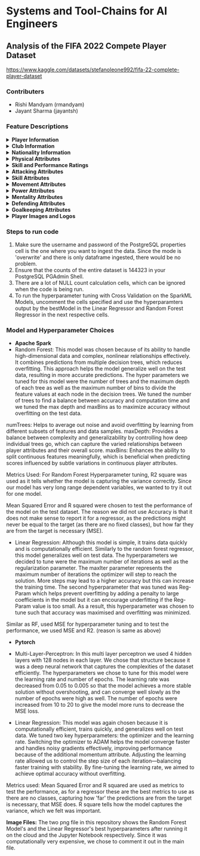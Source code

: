 # Systems and Tool-Chains for AI Engineers
## Analysis of the FIFA 2022 Compete Player Dataset
https://www.kaggle.com/datasets/stefanoleone992/fifa-22-complete-player-dataset

### Contributers
 - Rishi Mandyam (rmandyam)
 - Jayant Sharma (jayantsh)

### Feature Descriptions
<details>
  <summary><strong>Player Information</strong></summary>
  
  - **sofifa_id** - Unique identifier for a player in the FIFA dataset.
  - **player_url** - URL of the player’s profile on the official FIFA website.
  - **short_name** - Player's abbreviated or common name.
  - **long_name** - Player's full official name.
  - **player_positions** - Positions on the field that the player can play.
  - **overall** - Player's overall rating, reflecting current ability.
  - **potential** - Maximum potential rating the player can achieve.
  - **age** - Player's current age.
  - **dob** - Player’s date of birth.
  - **height_cm** - Player's height in centimeters.
  - **weight_kg** - Player's weight in kilograms.
</details>

<details>
  <summary><strong>Club Information</strong></summary>

  - **club_team_id** - Unique identifier for the club team the player is currently playing for.
  - **club_name** - Name of the club the player is affiliated with.
  - **league_name** - Name of the league where the player’s club competes.
  - **league_level** - Tier or level of the league (e.g., 1 for top-tier).
  - **club_position** - Player’s position on the field in the club.
  - **club_jersey_number** - Player’s jersey number in the club team.
  - **club_loaned_from** - If on loan, the name of the club the player is loaned from.
  - **club_joined** - The date when the player joined the current club.
  - **club_contract_valid_until** - The year when the player’s club contract expires.
</details>

<details>
  <summary><strong>Nationality Information</strong></summary>

  - **nationality_id** - Unique identifier for the player’s nationality.
  - **nationality_name** - Name of the player’s nationality.
  - **nation_team_id** - Unique identifier for the national team the player represents.
  - **nation_position** - Player’s position in the national team.
  - **nation_jersey_number** - Player’s jersey number in the national team.
</details>

<details>
  <summary><strong>Physical Attributes</strong></summary>

  - **body_type** - Player’s body type (e.g., stocky, lean).
  - **real_face** - Whether the player has a real face model in the game (True/False).
  - **release_clause_eur** - The release clause for the player in euros.
  - **preferred_foot** - The player's dominant foot (left or right).
  - **weak_foot** - Player's weak foot rating (out of 5).
  - **skill_moves** - Player’s skill moves rating (out of 5).
</details>

<details>
  <summary><strong>Skill and Performance Ratings</strong></summary>

  - **pace** - Overall rating of the player's speed and acceleration.
  - **shooting** - Overall rating of the player's ability to shoot.
  - **passing** - Overall rating of the player's passing ability.
  - **dribbling** - Overall rating of the player's dribbling ability.
  - **defending** - Overall rating of the player's defending ability.
  - **physic** - Overall rating of the player's physical attributes.
</details>

<details>
  <summary><strong>Attacking Attributes</strong></summary>

  - **attacking_crossing** - Rating of the player's ability to cross the ball.
  - **attacking_finishing** - Rating of the player's ability to finish scoring chances.
  - **attacking_heading_accuracy** - Rating of the player's heading accuracy.
  - **attacking_short_passing** - Rating of the player's short passing ability.
  - **attacking_volleys** - Rating of the player's volleying ability.
</details>

<details>
  <summary><strong>Skill Attributes</strong></summary>

  - **skill_dribbling** - Rating of the player’s dribbling skills.
  - **skill_curve** - Rating of the player’s ability to curve the ball.
  - **skill_fk_accuracy** - Rating of the player’s accuracy in free kicks.
  - **skill_long_passing** - Rating of the player’s long passing ability.
  - **skill_ball_control** - Rating of the player’s control over the ball.
</details>

<details>
  <summary><strong>Movement Attributes</strong></summary>

  - **movement_acceleration** - Rating of the player's acceleration speed.
  - **movement_sprint_speed** - Rating of the player’s sprint speed.
  - **movement_agility** - Rating of the player’s agility.
  - **movement_reactions** - Rating of the player's reaction time.
  - **movement_balance** - Rating of the player's balance while moving.
</details>

<details>
  <summary><strong>Power Attributes</strong></summary>

  - **power_shot_power** - Rating of the player’s shot power.
  - **power_jumping** - Rating of the player’s jumping ability.
  - **power_stamina** - Rating of the player’s stamina.
  - **power_strength** - Rating of the player’s strength.
  - **power_long_shots** - Rating of the player's ability to take long-range shots.
</details>

<details>
  <summary><strong>Mentality Attributes</strong></summary>

  - **mentality_aggression** - Rating of the player's aggression on the field.
  - **mentality_interceptions** - Rating of the player's ability to intercept the ball.
  - **mentality_positioning** - Rating of the player's positioning in attack.
  - **mentality_vision** - Rating of the player's ability to see and execute passes.
  - **mentality_penalties** - Rating of the player’s ability to take penalties.
  - **mentality_composure** - Rating of the player’s composure under pressure.
</details>

<details>
  <summary><strong>Defending Attributes</strong></summary>

  - **defending_marking_awareness** - Rating of the player's marking ability and defensive awareness.
  - **defending_standing_tackle** - Rating of the player’s standing tackle ability.
  - **defending_sliding_tackle** - Rating of the player’s sliding tackle ability.
</details>

<details>
  <summary><strong>Goalkeeping Attributes</strong></summary>

  - **goalkeeping_diving** - Rating of the goalkeeper's diving ability.
  - **goalkeeping_handling** - Rating of the goalkeeper's handling of the ball.
  - **goalkeeping_kicking** - Rating of the goalkeeper's kicking ability.
  - **goalkeeping_positioning** - Rating of the goalkeeper's positioning.
  - **goalkeeping_reflexes** - Rating of the goalkeeper's reflexes.
  - **goalkeeping_speed** - Rating of the goalkeeper's speed.
</details>

<details>
  <summary><strong>Player Images and Logos</strong></summary>

  - **player_face_url** - URL to the player's face image.
  - **club_logo_url** - URL to the club’s logo.
  - **club_flag_url** - URL to the club’s flag.
  - **nation_logo_url** - URL to the national team’s logo.
  - **nation_flag_url** - URL to the national team’s flag.
</details>


### Steps to run code
1. Make sure the username and password of the PostgreSQL properties cell is the one where you want to ingest the data. Since the mode is 'overwrite' and there is only dataframe ingested, there would be no problem. 
2. Ensure that the counts of the entire dataset is 144323 in your PostgreSQL PGAdmin Shell.
3. There are a lot of NULL count calculation cells, which can be ignored when the code is being run.
4. To run the hyperparameter tuning with Cross Validation on the SparkML Models, uncomment the cells specified and use the hyperparamters output by the bestModel in the Linear Regressor and Random Forest Regressor in the next respective cells. 

### Model and Hyperparameter Choices
- **Apache Spark**
- Random Forest: This model was chosen because of its ability to handle high-dimensional data and complex, nonlinear relationships effectively. It combines predictions from multiple decision trees, which reduces overfitting. This approach helps the model generalize well on the test data, resulting in more accurate predictions. The hyper parameters we tuned for this model were the number of trees and the maximum depth of each tree as well as the maximum number of bins to divide the feature values at each node in the decision trees. We tuned the number of trees to find a balance between accuracy and computation time and we tuned the max depth and maxBins as to maximize accuracy without overfitting on the test data.

numTrees: Helps to average out noise and avoid overfitting by learning from different subsets of features and data samples.
maxDepth: Provides a balance between complexity and generalizability by controlling how deep individual trees go, which can capture the varied relationships between player attributes and their overall score.
maxBins: Enhances the ability to split continuous features meaningfully, which is beneficial when predicting scores influenced by subtle variations in continuous player attributes.

Metrics Used: For Random Forest Hyperparameter tuning, R2 square was used as it tells whether the model is capturing the variance correctly. Since our model has very long range dependent variables, we wanted to try it out for one model. 

Mean Squared Error and R squared were chosen to test the performance of the model on the test dataset. The reason we did not use Accuracy is that it does not make sense to report it for a regressor, as the predictions might never be equal to the target (as there are no fixed classes), but how far they are from the target is necessary (MSE).
  
- Linear Regression: Although this model is simple, it trains data quickly and is computationally efficient. Similarly to the random forest regressor, this model generalizes well on test data. The hyperparameters we decided to tune were the maximum number of iterations as well as the regularization parameter. The maxIter parameter represents the maximum number of iterations the optimizer will step to reach the solution. More steps may lead to a higher accuracy but this can increase the training time. The second hyperparameter that was tuned was Reg-Param which helps prevent overfitting by adding a penalty to large coefficients in the model but it can encourage underfitting if the Reg-Param value is too small. As a result, this hyperparameter was chosen to tune such that accuracy was maximised and overfitting was minimized.

Similar as RF, used MSE for hyperparameter tuning and to test the performance, we used MSE and R2. (reason is same as above)
  
- **Pytorch**
- Multi-Layer-Perceptron: In this multi layer perceptron we used 4 hidden layers with 128 nodes in each layer. We chose that structure because it was a deep neural network that captures the complexities of the dataset efficiently. The hyperparameters we chose to tune for this model were the learning rate and number of epochs. The learning rate was decreased from 0.05 to 0.005 so that the model achieves a more stable solution without overshooting, and can converge well slowly as the number of epochs were high as well. The number of epochs were increased from 10 to 20 to give the model more runs to decrease the MSE loss. 
  
- Linear Regression: This model was again chosen because it is computationally efficient, trains quickly, and generalizes well on test data. We tuned two key hyperparameters: the optimizer and the learning rate. Switching the optimizer to ADAM helps the model converge faster and handles noisy gradients effectively, improving performance because of the additional momentum attribute. Adjusting the learning rate allowed us to control the step size of each iteration—balancing faster training with stability. By fine-tuning the learning rate, we aimed to achieve optimal accuracy without overfitting.

Metrics used: Mean Squared Error and R squared are used as metrics to test the performance, as for a regressor these are the best metrics to use as there are no classes, capturing how 'far' the predictions are from the target is necessary, that MSE does. R square tells how the model captures the variance, which we felt was important. 


**Image Files:**
The two png file in this repository shows the Random Forest Model's and the Linear Regressor's best hyperparameters after running it on the cloud and the Jupyter Notebook respectively. Since it was computationally very expensive, we chose to comment it out in the main file.
